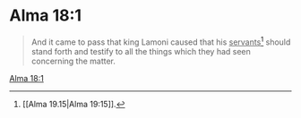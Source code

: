 # Alma 18:1

> And it came to pass that king Lamoni caused that his <u>servants</u>[^a] should stand forth and testify to all the things which they had seen concerning the matter.

[Alma 18:1](https://www.churchofjesuschrist.org/study/scriptures/bofm/alma/18?lang=eng&id=p1#p1)


[^a]: [[Alma 19.15|Alma 19:15]].  
